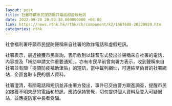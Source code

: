```yaml
---
layout: post
title: 社署呼籲市民提防欺詐電話和虛假短訊
date: 2022-09-20 20:50:38.000000000 +08:00
link: https://news.rthk.hk/rthk/ch/component/k2/1667680-20220920.htm
categories: rthk
---
```


社會福利署呼籲市民提防聲稱來自社署的欺詐電話和虛假短訊。

社署表示，最近接獲市民查詢，表示收到以錄音形式發出並聲稱來自社署的電話，內容提及「補助申請文件重要通知」。亦有市民早前曾向署方表示，收到聲稱來自社署並有關「提領防疫補助津貼」的短訊，當中載列網址，可連結至偽冒的社署網站，企圖套取市民的個人資料。

社署澄清，有關電話和短訊並非由署方發出，事件已交由警方跟進調查，提醒市民如接獲不明來歷的電話和短訊，應該保持警覺，切勿提供個人資料及登入可疑網站，並應提防家中長者受騙。
